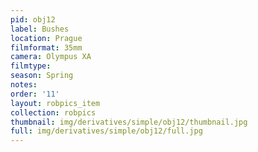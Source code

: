 ```yaml
---
pid: obj12
label: Bushes
location: Prague
filmformat: 35mm
camera: Olympus XA
filmtype: 
season: Spring
notes: 
order: '11'
layout: robpics_item
collection: robpics
thumbnail: img/derivatives/simple/obj12/thumbnail.jpg
full: img/derivatives/simple/obj12/full.jpg
---
```


